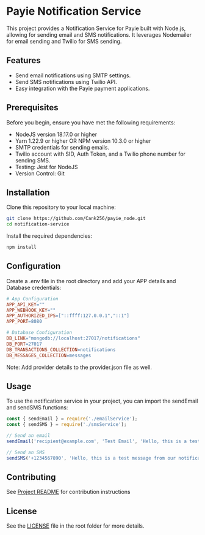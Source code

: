 # Payie Notification Service

This project provides a Notification Service for Payie built with Node.js, allowing for sending email and SMS notifications. It leverages Nodemailer for email sending and Twilio for SMS sending.

## Features

- Send email notifications using SMTP settings.
- Send SMS notifications using Twilio API.
- Easy integration with the Payie payment applications.

## Prerequisites

Before you begin, ensure you have met the following requirements:

- NodeJS version 18.17.0 or higher
- Yarn 1.22.9 or higher OR NPM version 10.3.0 or higher
- SMTP credentials for sending emails.
- Twilio account with SID, Auth Token, and a Twilio phone number for sending SMS.
- Testing: Jest for NodeJS
- Version Control: Git

## Installation

Clone this repository to your local machine:

```bash
git clone https://github.com/Cank256/payie_node.git
cd notification-service
```

Install the required dependencies:
```bash
npm install
```

## Configuration

Create a .env file in the root directory and add your APP details and Database credentials:

```makefile
# App Configuration
APP_API_KEY=""
APP_WEBHOOK_KEY=""
APP_AUTHORIZED_IPS=["::ffff:127.0.0.1","::1"]
APP_PORT=8080

# Database Configuration
DB_LINK="mongodb://localhost:27017/notifications"
DB_PORT=27017
DB_TRANSACTIONS_COLLECTION=notifications
DB_MESSAGES_COLLECTION=messages

```

Note: Add provider details to the provider.json file as well.

## Usage
To use the notification service in your project, you can import the sendEmail and sendSMS functions:

```javascript
const { sendEmail } = require('./emailService');
const { sendSMS } = require('./smsService');

// Send an email
sendEmail('recipient@example.com', 'Test Email', 'Hello, this is a test email from our notification service.');

// Send an SMS
sendSMS('+1234567890', 'Hello, this is a test message from our notification service.');
```

## Contributing

See [Project README](../README.md) for contribution instructions

## License

 See the [LICENSE](../LICENSE) file in the root folder for more details.